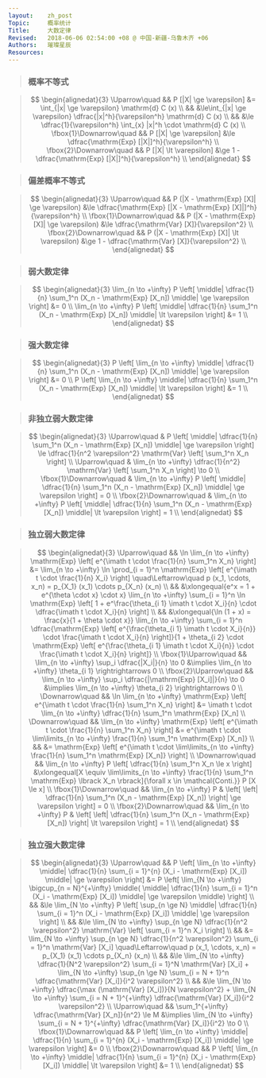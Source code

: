 ```yaml
---
layout:    zh_post
Topic:     概率统计
Title:     大数定律
Revised:   2018-06-06 02:54:00 +08 @ 中国-新疆-乌鲁木齐 +06
Authors:   璀璨星辰
Resources:
---
```


> ###  概率不等式

> $$
> \begin{alignedat}{3}
> \Uparrow\quad           && P [|X| \ge \varepsilon] &= \int_{|x| \ge \varepsilon} \mathrm{d} C (x) \\
>                         &&                         &\le\int_{|x| \ge \varepsilon} \dfrac{|x|^h}{\varepsilon^h} \mathrm{d} C (x) \\
>                         &&                         &\le \dfrac{1}{\varepsilon^h} \int_{x} |x|^h \cdot \mathrm{d} C (x) \\
> \fbox{1}\Downarrow\quad && P [|X| \ge \varepsilon] &\le \dfrac{\mathrm{Exp} [|X|]^h}{\varepsilon^h} \\
> \fbox{2}\Downarrow\quad && P [|X| \lt \varepsilon] &\ge 1 - \dfrac{\mathrm{Exp} [|X|]^h}{\varepsilon^h} \\
> \end{alignedat}
> $$
>

> ### 偏差概率不等式

> $$
> \begin{alignedat}{3}
> \Uparrow\quad           && P (|X - \mathrm{Exp} [X]| \ge \varepsilon) &\le \dfrac{\mathrm{Exp} [|X - \mathrm{Exp} [X]|]^h}{\varepsilon^h} \\
> \fbox{1}\Downarrow\quad && P (|X - \mathrm{Exp} [X]| \ge \varepsilon) &\le \dfrac{\mathrm{Var} [X]}{\varepsilon^2} \\
> \fbox{2}\Downarrow\quad && P (|X - \mathrm{Exp} [X]| \lt \varepsilon) &\ge 1 - \dfrac{\mathrm{Var} [X]}{\varepsilon^2} \\
> \end{alignedat}
> $$
>

> ### 弱大数定律

> $$
> \begin{alignedat}{3}
> \lim_{n \to +\infty} P \left[ \middle| \dfrac{1}{n} \sum_1^n (X_n - \mathrm{Exp} [X_n]) \middle| \ge \varepsilon \right] &= 0 \\
> \lim_{n \to +\infty} P \left[ \middle| \dfrac{1}{n} \sum_1^n (X_n - \mathrm{Exp} [X_n]) \middle| \lt \varepsilon \right] &= 1 \\
> \end{alignedat}
> $$
>

> ### 强大数定律

> $$
> \begin{alignedat}{3}
> P \left[ \lim_{n \to +\infty} \middle| \dfrac{1}{n} \sum_1^n (X_n - \mathrm{Exp} [X_n]) \middle| \ge \varepsilon \right] &= 0 \\
> P \left[ \lim_{n \to +\infty} \middle| \dfrac{1}{n} \sum_1^n (X_n - \mathrm{Exp} [X_n]) \middle| \lt \varepsilon \right] &= 1 \\
> \end{alignedat}
> $$
>

> ### 非独立弱大数定律

> $$
> \begin{alignedat}{3}
> \Uparrow\quad           & P \left[ \middle| \dfrac{1}{n} \sum_1^n (X_n - \mathrm{Exp} [X_n]) \middle| \ge \varepsilon \right] \le \dfrac{1}{n^2 \varepsilon^2} \mathrm{Var} \left[ \sum_1^n X_n \right] \\
> \Uparrow\quad           & \lim_{n \to +\infty} \dfrac{1}{n^2} \mathrm{Var} \left[ \sum_1^n X_n \right] \to 0 \\
> \fbox{1}\Downarrow\quad & \lim_{n \to +\infty} P \left[ \middle| \dfrac{1}{n} \sum_1^n (X_n - \mathrm{Exp} [X_n]) \middle| \ge \varepsilon \right] = 0 \\
> \fbox{2}\Downarrow\quad & \lim_{n \to +\infty} P \left[ \middle| \dfrac{1}{n} \sum_1^n (X_n - \mathrm{Exp} [X_n]) \middle| \lt \varepsilon \right] = 1 \\
> \end{alignedat}
> $$
>

> ### 独立弱大数定律

> $$
> \begin{alignedat}{3}
> \Uparrow\quad           && \ln \lim_{n \to +\infty} \mathrm{Exp} \left[ e^{\imath t \cdot \frac{1}{n} \sum_1^n X_n} \right] &= \lim_{n \to +\infty} \ln \prod_{i = 1}^n \mathrm{Exp} \left[ e^{\imath t \cdot \frac{1}{n} X_i} \right] \quad\Leftarrow\quad p (x_1, \cdots, x_n) = p_{X_1} (x_1) \cdots p_{X_n} (x_n) \\
>                         &&                                                                                                  &\xlongequal{e^x = 1 + e^{\theta \cdot x} \cdot x} \lim_{n \to +\infty} \sum_{i = 1}^n \ln \mathrm{Exp} \left[ 1 + e^\frac{\theta_{i 1} \imath t \cdot X_i}{n} \cdot \dfrac{\imath t \cdot X_i}{n} \right] \\
>                         &&                                                                                                  &\xlongequal{\ln (1 + x) = \frac{x}{1 + \theta \cdot x}} \lim_{n \to +\infty} \sum_{i = 1}^n \dfrac{\mathrm{Exp} \left[ e^{\frac{\theta_{i 1} \imath t \cdot X_i}{n}} \cdot \frac{\imath t \cdot X_i}{n} \right]}{1 + \theta_{i 2} \cdot \mathrm{Exp} \left[ e^{\frac{\theta_{i 1} \imath t \cdot X_i}{n}} \cdot \frac{\imath t \cdot X_i}{n} \right]} \\
> \fbox{1}\Uparrow\quad   &&                                               \lim_{n \to +\infty} \sup_i \dfrac{|X_i|}{n} \to 0 &\implies \lim_{n \to +\infty} \theta_{i 1} \rightrightarrows 0 \\
> \fbox{2}\Uparrow\quad   &&                                \lim_{n \to +\infty} \sup_i \dfrac{|\mathrm{Exp} [X_i]|}{n} \to 0 &\implies \lim_{n \to +\infty} \theta_{i 2} \rightrightarrows 0 \\
> \Downarrow\quad         && \ln \lim_{n \to +\infty} \mathrm{Exp} \left[ e^{\imath t \cdot \frac{1}{n} \sum_1^n X_n} \right] &= \imath t \cdot \lim_{n \to +\infty} \dfrac{1}{n} \sum_1^n \mathrm{Exp} [X_n] \\
> \Downarrow\quad         &&     \lim_{n \to +\infty} \mathrm{Exp} \left[ e^{\imath t \cdot \frac{1}{n} \sum_1^n X_n} \right] &= e^{\imath t \cdot \lim\limits_{n \to +\infty} \frac{1}{n} \sum_1^n \mathrm{Exp} [X_n]} \\
>                         &&                                                                                                  &= \mathrm{Exp} \left[ e^{\imath t \cdot \lim\limits_{n \to +\infty} \frac{1}{n} \sum_1^n \mathrm{Exp} [X_n]} \right] \\
> \Downarrow\quad         &&                            \lim_{n \to +\infty} P \left[ \dfrac{1}{n} \sum_1^n X_n \le x \right] &\xlongequal[X \equiv \lim\limits_{n \to +\infty} \frac{1}{n} \sum_1^n \mathrm{Exp} \lbrack X_n \rbrack]{\forall x \in \mathcal{Conti.}} P [X \le x] \\
> \fbox{1}\Downarrow\quad &&                                                                           \lim_{n \to +\infty} P & \left[ \left| \dfrac{1}{n} \sum_1^n (X_n - \mathrm{Exp} [X_n]) \right| \ge \varepsilon \right] = 0 \\
> \fbox{2}\Downarrow\quad &&                                                                           \lim_{n \to +\infty} P & \left[ \left| \dfrac{1}{n} \sum_1^n (X_n - \mathrm{Exp} [X_n]) \right| \lt \varepsilon \right] = 1 \\
> \end{alignedat}
> $$
>

> ### 独立强大数定律

> $$
> \begin{alignedat}{3}
> \Uparrow\quad           && P \left[ \lim_{n \to +\infty} \middle| \dfrac{1}{n} \sum_{i = 1}^{n} (X_i - \mathrm{Exp} [X_i]) \middle| \ge \varepsilon \right] &= P \left[ \lim_{N \to +\infty} \bigcup_{n = N}^{+\infty} \middle( \middle| \dfrac{1}{n} \sum_{i = 1}^n (X_i - \mathrm{Exp} [X_i]) \middle| \ge \varepsilon \middle) \right] \\
>                         &&                                                                                                                                  &\le \lim_{N \to +\infty} P \left[ \sup_{n \ge N} \middle| \dfrac{1}{n} \sum_{i = 1}^n (X_i - \mathrm{Exp} [X_i]) \middle| \ge \varepsilon \right] \\
>                         &&                                                                                                                                  &\le \lim_{N \to +\infty} \sup_{n \ge N} \dfrac{1}{n^2 \varepsilon^2} \mathrm{Var} \left[ \sum_{i = 1}^n X_i \right] \\
>                         &&                                                                                                                                  &= \lim_{N \to +\infty} \sup_{n \ge N} \dfrac{1}{n^2 \varepsilon^2} \sum_{i = 1}^n \mathrm{Var} [X_i] \quad\Leftarrow\quad p (x_1, \cdots, x_n) = p_{X_1} (x_1) \cdots p_{X_n} (x_n) \\
>                         &&                                                                                                                                  &\le \lim_{N \to +\infty} \dfrac{1}{N^2 \varepsilon^2} \sum_{i = 1}^N \mathrm{Var} [X_i] + \lim_{N \to +\infty} \sup_{n \ge N} \sum_{i = N + 1}^n \dfrac{\mathrm{Var} [X_i]}{i^2 \varepsilon^2} \\
>                         &&                                                                                                                                  &\le \lim_{N \to +\infty} \dfrac{\max (\mathrm{Var} [X_i])}{N \varepsilon^2} + \lim_{N \to +\infty} \sum_{i = N + 1}^{+\infty} \dfrac{\mathrm{Var} [X_i]}{i^2 \varepsilon^2} \\
> \Uparrow\quad           &&                                                                           \sum_1^{+\infty} \dfrac{\mathrm{Var} [X_n]}{n^2} \le M &\implies \lim_{N \to +\infty} \sum_{i = N + 1}^{+\infty} \dfrac{\mathrm{Var} [X_i]}{i^2} \to 0 \\
> \fbox{1}\Downarrow\quad && P \left[ \lim_{n \to +\infty} \middle| \dfrac{1}{n} \sum_{i = 1}^{n} (X_i - \mathrm{Exp} [X_i]) \middle| \ge \varepsilon \right] &= 0 \\
> \fbox{2}\Downarrow\quad && P \left[ \lim_{n \to +\infty} \middle| \dfrac{1}{n} \sum_{i = 1}^{n} (X_i - \mathrm{Exp} [X_i]) \middle| \lt \varepsilon \right] &= 1 \\
> \end{alignedat}
> $$
>
